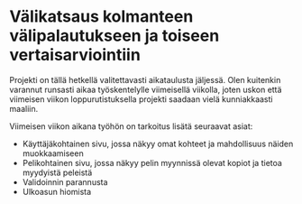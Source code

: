 # Välikatsaus kolmanteen välipalautukseen ja toiseen vertaisarviointiin

Projekti on tällä hetkellä valitettavasti aikataulusta jäljessä.  Olen kuitenkin varannut runsasti aikaa työskentelylle viimeisellä viikolla, joten uskon että viimeisen viikon loppurutistuksella projekti saadaan vielä kunniakkaasti maaliin.

Viimeisen viikon aikana työhön on tarkoitus lisätä seuraavat asiat:

- Käyttäjäkohtainen sivu, jossa näkyy omat kohteet ja mahdollisuus näiden muokkaamiseen
- Pelikohtainen sivu, jossa näkyy pelin myynnissä olevat kopiot ja tietoa myydyistä peleistä
- Validoinnin parannusta
- Ulkoasun hiomista
